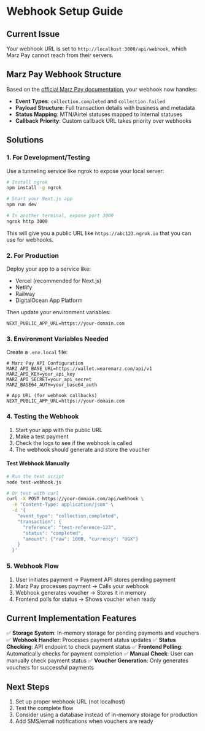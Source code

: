 # Webhook Setup Guide

## Current Issue
Your webhook URL is set to `http://localhost:3000/api/webhook`, which Marz Pay cannot reach from their servers.

## Marz Pay Webhook Structure
Based on the [official Marz Pay documentation](https://wallet.wearemarz.com/documentation/webhooks), your webhook now handles:

- **Event Types**: `collection.completed` and `collection.failed`
- **Payload Structure**: Full transaction details with business and metadata
- **Status Mapping**: MTN/Airtel statuses mapped to internal statuses
- **Callback Priority**: Custom callback URL takes priority over webhooks

## Solutions

### 1. For Development/Testing
Use a tunneling service like ngrok to expose your local server:

```bash
# Install ngrok
npm install -g ngrok

# Start your Next.js app
npm run dev

# In another terminal, expose port 3000
ngrok http 3000
```

This will give you a public URL like `https://abc123.ngrok.io` that you can use for webhooks.

### 2. For Production
Deploy your app to a service like:
- Vercel (recommended for Next.js)
- Netlify
- Railway
- DigitalOcean App Platform

Then update your environment variables:

```env
NEXT_PUBLIC_APP_URL=https://your-domain.com
```

### 3. Environment Variables Needed

Create a `.env.local` file:

```env
# Marz Pay API Configuration
MARZ_API_BASE_URL=https://wallet.wearemarz.com/api/v1
MARZ_API_KEY=your_api_key
MARZ_API_SECRET=your_api_secret
MARZ_BASE64_AUTH=your_base64_auth

# App URL (for webhook callbacks)
NEXT_PUBLIC_APP_URL=https://your-domain.com
```

### 4. Testing the Webhook

1. Start your app with the public URL
2. Make a test payment
3. Check the logs to see if the webhook is called
4. The webhook should generate and store the voucher

#### Test Webhook Manually
```bash
# Run the test script
node test-webhook.js

# Or test with curl
curl -X POST https://your-domain.com/api/webhook \
  -H "Content-Type: application/json" \
  -d '{
    "event_type": "collection.completed",
    "transaction": {
      "reference": "test-reference-123",
      "status": "completed",
      "amount": {"raw": 1000, "currency": "UGX"}
    }
  }'
```

### 5. Webhook Flow

1. User initiates payment → Payment API stores pending payment
2. Marz Pay processes payment → Calls your webhook
3. Webhook generates voucher → Stores it in memory
4. Frontend polls for status → Shows voucher when ready

## Current Implementation Features

✅ **Storage System**: In-memory storage for pending payments and vouchers
✅ **Webhook Handler**: Processes payment status updates
✅ **Status Checking**: API endpoint to check payment status
✅ **Frontend Polling**: Automatically checks for payment completion
✅ **Manual Check**: User can manually check payment status
✅ **Voucher Generation**: Only generates vouchers for successful payments

## Next Steps

1. Set up proper webhook URL (not localhost)
2. Test the complete flow
3. Consider using a database instead of in-memory storage for production
4. Add SMS/email notifications when vouchers are ready
